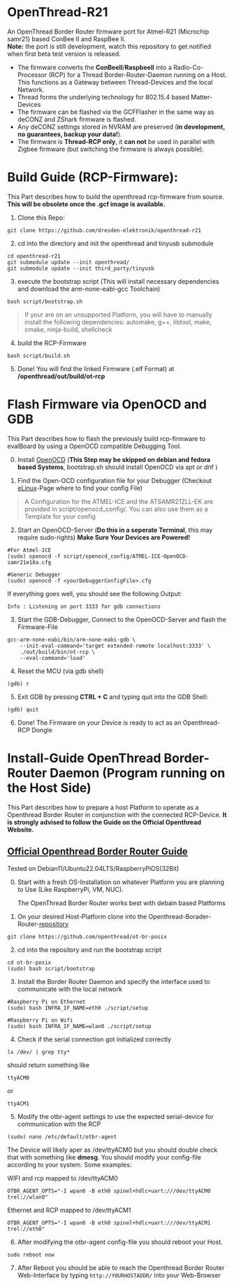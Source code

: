 # OpenThread-R21


An OpenThread Border Router firmware port for Atmel-R21 (Microchip samr21) based ConBee II and RaspBee II.  
**Note:** the port is still development, watch this repository to get notified when first beta test version is released.

* The firmware converts the **ConBeeII**/**RaspbeeII** into a Radio-Co-Processor (RCP) for a Thread Border-Router-Daemon running on a Host. This functions as a Gateway between Thread-Devices and the local Network.
* Thread forms the underlying technology for 802.15.4 based Matter-Devices 
* The firmware can be flashed via the GCFFlasher in the same way as deCONZ and ZShark firmware is flashed.
* Any deCONZ settings stored in NVRAM are preserved (**in development, no guarantees, backup your data!**).
* The firmware is **Thread-RCP only**, it **can not** be used in parallel with Zigbee firmware (but switching the firmware is always possible).


# Build Guide (RCP-Firmware):

This Part describes how to build the openthread rcp-firmware from source. **This will be obsolete once the .gcf image is available.**


1. Clone this Repo:
```console
git clone https://github.com/dresden-elektronik/openthread-r21
```

2. cd into the directory and init the openthread and tinyusb submodule
```console
cd openthread-r21
git submodule update --init openthread/
git submodule update --init third_party/tinyusb
```

3. execute the bootstrap script (This will install necessary dependencies and download the arm-none-eabi-gcc Toolchain)
```console
bash script/bootstrap.sh
```
> If your are on an unsupported Platform, you will have to manually install the following dependencies: 
> automake, g++, libtool, make, cmake, ninja-build, shellcheck 

4. build the RCP-Firmware
```console
bash script/build.sh
```

5. Done! You will find the linked Firmware (.elf Format) at **/openthread/out/build/ot-rcp**


# Flash Firmware via OpenOCD and GDB

This Part describes how to flash the previously build rcp-firmware to evalBoard by using a OpenOCD compatible Debugging Tool.


0. Install [OpenOCD](https://openocd.org/) (**This Step may be skipped on debian and fedora based Systems**, bootstrap.sh should install OpenOCD via apt or dnf )

1. Find the Open-OCD configuration file for your Debugger (Checkout [eLinux](https://elinux.org/OpenOCD_Config_File_Paths)-Page where to find your config File)
> A Configuration for the ATMEL-ICE and the ATSAMR21ZLL-EK are provided in script/openocd_config/. You can also use them as a Template for your config

2. Start an OpenOCD-Server (**Do this in a seperate Terminal**, this may require sudo-rights)
    **Make Sure Your Devices are Powered!** 
```console
#For Atmel-ICE
(sudo) openocd -f script/openocd_config/ATMEL-ICE-OpenOCD-samr21e18a.cfg

#Generic Debugger
(sudo) openocd -f <yourDebuggerConfigFile>.cfg
```
If everything goes well, you should see the following Output:
```console
Info : Listening on port 3333 for gdb connections
```
3. Start the GDB-Debugger, Connect to the OpenOCD-Server and flash the Firmware-File

```console
gcc-arm-none-eabi/bin/arm-none-eabi-gdb \
    --init-eval-command='target extended-remote localhost:3333' \
    ./out/build/bin/ot-rcp \
    --eval-command='load'
```

4. Reset the MCU (via gdb shell)
```console
(gdb) r
```

5. Exit GDB by pressing **CTRL + C** and typing quit into the GDB Shell:
```console
(gdb) quit
```

6. Done! The Firmware on your Device is ready to act as an Openthread-RCP Dongle


# Install-Guide OpenThread Border-Router Daemon (Program running on the Host Side)

This Part describes how to prepare a host Platform to operate as a Openthread Border Router in conjunction with the connected RCP-Device.
**It is strongly advised to follow the Guide on the Official Openthread Website.**  
## [Official Openthread Border Router Guide](https://openthread.io/guides/border-router)
Tested on Debian11/Ubuntu22.04LTS/RaspberryPiOS(32Bit)

0. Start with a fresh OS-Installation on whatever Platform you are planning to Use (Like RaspberryPi, VM, NUC). 

    The OpenThread Border Router works best with debain based Platforms

1. On your desired Host-Platform clone into the Openthread-Borader-Router-[repository](https://github.com/openthread/ot-br-posix)

```console
git clone https://github.com/openthread/ot-br-posix
```

2. cd into the repository and run the bootstrap script

```console
cd ot-br-posix
(sudo) bash script/bootstrap
```

3. Install the Border Router Daemon and specify the interface used to communicate with the local network
```console
#Raspberry Pi on Ethernet
(sudo) bash INFRA_IF_NAME=eth0 ./script/setup

#Raspberry Pi on Wifi
(sudo) bash INFRA_IF_NAME=wlan0 ./script/setup
```
4. Check if the serial connection got initialized correctly
```console
ls /dev/ | grep tty*
```
should return something like 
```console
ttyACM0
```
or
```console
ttyACM1
```

5. Modify the otbr-agent settings to use the expected serial-device for communication with the RCP
```console
(sudo) nano /etc/default/otbr-agent
```

The Device will likely aper as /dev/ttyACM0 but you should double check that with something like **dmesg**.
You should modify your config-file according to your system. Some examples:

WIFI and rcp mapped to /dev/ttyACM0
```console
OTBR_AGENT_OPTS="-I wpan0 -B eth0 spinel+hdlc+uart:///dev/ttyACM0 trel://wlan0"
```

Ethernet and RCP mapped to /dev/ttyACM1
```console
OTBR_AGENT_OPTS="-I wpan0 -B eth0 spinel+hdlc+uart:///dev/ttyACM1 trel://eth0"
```

6. After modifying the otbr-agent config-file you should reboot your Host.
```console
sudo reboot now
```
    
7. After Reboot you should be able to reach the Openthread Border Router Web-Interface by typing 
    `http://YOURHOSTADDR/`
    into your Web-Browser


